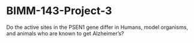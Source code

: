 # BIMM-143-Project-3
Do the active sites in the PSEN1 gene differ in Humans, model organisms, and animals who are known to get Alzheimer’s?
